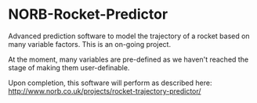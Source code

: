 NORB-Rocket-Predictor
=====================

Advanced prediction software to model the trajectory of a rocket based on many variable factors. 
This is an on-going project.



At the moment, many variables are pre-defined as we haven't reached the stage of making them user-definable.



Upon completion, this software will perform as described here: http://www.norb.co.uk/projects/rocket-trajectory-predictor/
